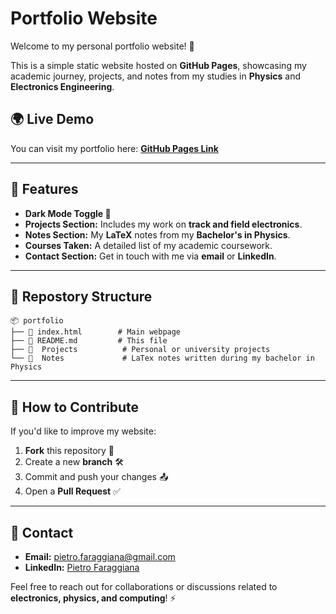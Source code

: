 # Portfolio Website

Welcome to my personal portfolio website! 🚀

This is a simple static website hosted on **GitHub Pages**, showcasing my academic journey, projects, and notes from my studies in **Physics** and **Electronics Engineering**.

## 🌍 Live Demo
You can visit my portfolio here: **[GitHub Pages Link](https://pietrofaraggiana.github.io/)**

---

## 📜 Features
- **Dark Mode Toggle 🌙**
- **Projects Section:** Includes my work on **track and field electronics**.
- **Notes Section:** My **LaTeX** notes from my **Bachelor's in Physics**.
- **Courses Taken:** A detailed list of my academic coursework.
- **Contact Section:** Get in touch with me via **email** or **LinkedIn**.

---

## 📂 Repostory Structure
```
📦 portfolio
├── 📜 index.html        # Main webpage
├── 📜 README.md         # This file
├── 📂  Projects          # Personal or university projects
└── 📂  Notes             # LaTex notes written during my bachelor in Physics
```

---

## 🚀 How to Contribute
If you'd like to improve my website:
1. **Fork** this repository 🍴
2. Create a new **branch** 🛠
3. Commit and push your changes 📤
4. Open a **Pull Request** ✅

---

## 📧 Contact
- **Email:** [pietro.faraggiana@gmail.com](mailto:pietro.faraggiana@gmail.com)
- **LinkedIn:** [Pietro Faraggiana](https://www.linkedin.com/in/pietro-faraggiana-6a1890290/)

Feel free to reach out for collaborations or discussions related to **electronics, physics, and computing**! ⚡
